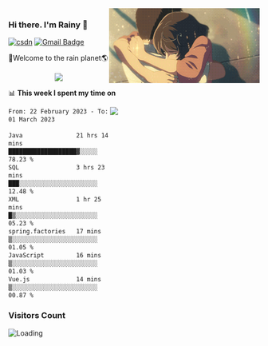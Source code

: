 <img  align='right' height="150" src="https://github.com/LikeRainDay/LikeRainDay/blob/master/pic/img_rain_1.gif?raw=true">



### Hi there. I'm Rainy :lemon:

[![csdn](https://img.shields.io/badge/-csdn-c14438?style=flat-square&logo=c&logoColor=white)](https://blog.csdn.net/qq_15807167)
[![Gmail Badge](https://img.shields.io/badge/-gmail-c14438?style=flat-square&logo=Gmail&logoColor=white&link=mailto:houshuai0816@gmail.com)](mailto:houshuai0816@gmail.com)

🚀Welcome to the rain planet🌎

<center>
<img align='center'  src="https://source.unsplash.com/random/1200x600">
</center>

📊 **This week I spent my time on**

<img align='right'   width="300" src="https://github-readme-stats.vercel.app/api?username=LikeRainDay&show_icons=true&title_color=fff&icon_color=79ff97&text_color=9f9f9f&bg_color=151515&count_private=true">

<!--START_SECTION:waka-->

```text
From: 22 February 2023 - To: 01 March 2023

Java               21 hrs 14 mins  ███████████████████▓░░░░░   78.23 %
SQL                3 hrs 23 mins   ███░░░░░░░░░░░░░░░░░░░░░░   12.48 %
XML                1 hr 25 mins    █▒░░░░░░░░░░░░░░░░░░░░░░░   05.23 %
spring.factories   17 mins         ▒░░░░░░░░░░░░░░░░░░░░░░░░   01.05 %
JavaScript         16 mins         ▒░░░░░░░░░░░░░░░░░░░░░░░░   01.03 %
Vue.js             14 mins         ▒░░░░░░░░░░░░░░░░░░░░░░░░   00.87 %
```

<!--END_SECTION:waka-->

### Visitors Count
<img align="left" src = "https://profile-counter.glitch.me/LikeRainDay/count.svg" alt ="Loading">
